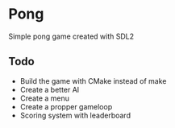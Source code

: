 # Pong
Simple pong game created with SDL2

## Todo
- Build the game with CMake instead of make
- Create a better AI
- Create a menu 
- Create a propper gameloop
- Scoring system with leaderboard
